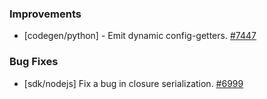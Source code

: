 
### Improvements
  
- [codegen/python] - Emit dynamic config-getters.
  [#7447](https://github.com/pulumi/pulumi/pull/7447)

### Bug Fixes

- [sdk/nodejs] Fix a bug in closure serialization. 
  [#6999](https://github.com/pulumi/pulumi/pull/6999)

